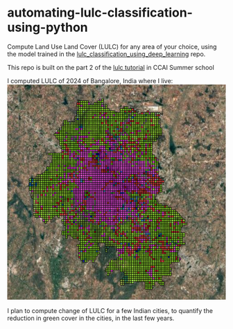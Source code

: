 # automating-lulc-classification-using-python
Compute Land Use Land Cover (LULC) for any area of your choice, using the model trained
in the [lulc_classification_using_deep_learning](https://github.com/Nirzaree/lulc_classification_using_deep_learning)
repo. 

This repo is built on the part 2 of the [lulc tutorial](https://github.com/climatechange-ai-tutorials/lulc-classification/blob/main/land_use_land_cover_part2.ipynb) in CCAI Summer school 

I computed LULC of 2024 of Bangalore, India where I live: 
![](/images/Bangalore_LULC_2024.png)

I plan to compute change of LULC for a few Indian cities, to quantify the reduction in green cover 
in the cities, in the last few years. 